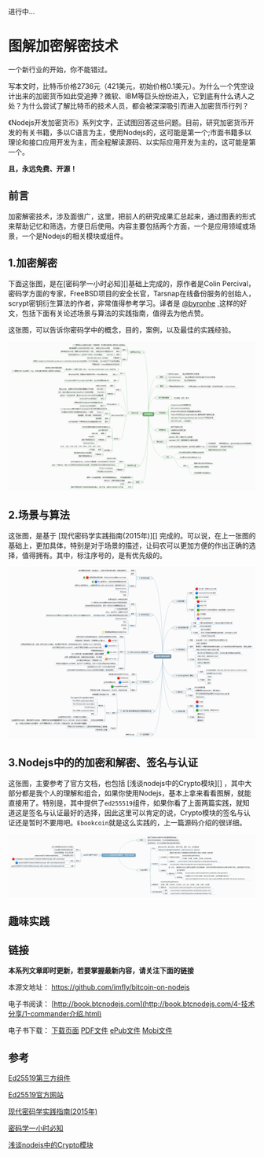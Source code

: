 进行中...

# 图解加密解密技术

一个新行业的开始，你不能错过。

写本文时，比特币价格2736元（421美元，初始价格0.1美元）。为什么一个凭空设计出来的加密货币如此受追捧？微软、IBM等巨头纷纷进入，它到底有什么诱人之处？为什么尝试了解比特币的技术人员，都会被深深吸引而进入加密货币行列？

《Nodejs开发加密货币》系列文字，正试图回答这些问题。目前，研究加密货币开发的有关书籍，多以C语言为主，使用Nodejs的，这可能是第一个;市面书籍多以理论和接口应用开发为主，而全程解读源码、以实际应用开发为主的，这可能是第一个。

**且，永远免费、开源！**

## 前言

加密解密技术，涉及面很广，这里，把前人的研究成果汇总起来，通过图表的形式来帮助记忆和筛选，方便日后使用。内容主要包括两个方面，一个是应用领域或场景，一个是Nodejs的相关模块或组件。


## 1.加密解密

下面这张图，是在[密码学一小时必知][]基础上完成的，原作者是Colin Percival，密码学方面的专家，FreeBSD项目的安全长官，Tarsnap在线备份服务的创始人，scrypt密钥衍生算法的作者，非常值得参考学习。译者是 [@byronhe][] ,这样的好文，包括下面有关论述场景与算法的实践指南，值得去为他点赞。

这张图，可以告诉你密码学中的概念，目的，案例，以及最佳的实践经验。

![加密解密.png][]

## 2.场景与算法

这张图，是基于 [现代密码学实践指南(2015年)][] 完成的。可以说，在上一张图的基础上，更加具体，特别是对于场景的描述，让码农可以更加方便的作出正确的选择，值得拥有。其中，标注序号的，是有优先级的。

![场景与算法选择.png][]

## 3.Nodejs中的的加密和解密、签名与认证

这张图，主要参考了官方文档，也包括 [浅谈nodejs中的Crypto模块][] ，其中大部分都是我个人的理解和组合，如果你使用Nodejs，基本上拿来看看图解，就能直接用了。特别是，其中提供了`ed255519`组件，如果你看了上面两篇实践，就知道这是签名与认证最好的选择，因此这里可以肯定的说，Crypto模块的签名与认证还是暂时不要用吧。`Ebookcoin`就是这么实践的，上一篇源码介绍的很详细。

![Nodejs中的的加密和解密、签名与认证.png][]

## 趣味实践



## 链接

**本系列文章即时更新，若要掌握最新内容，请关注下面的链接**

本源文地址： https://github.com/imfly/bitcoin-on-nodejs

电子书阅读： [http://book.btcnodejs.com](http://book.btcnodejs.com/4-技术分享/1-commander介绍.html)

电子书下载： [下载页面][] [PDF文件][] [ePub文件][] [Mobi文件][]

[PDF文件]: https://www.gitbook.com/download/pdf/book/imfly/bitcoin-on-nodejs
[ePub文件]: https://www.gitbook.com/download/epub/book/imfly/bitcoin-on-nodejs
[Mobi文件]: https://www.gitbook.com/download/mobi/book/imfly/bitcoin-on-nodejs
[下载页面]: https://www.gitbook.com/book/imfly/bitcoin-on-nodejs/details

## 参考

[Ed25519第三方组件](https://github.com/dazoe/ed25519)

[Ed25519官方网站](http://ed25519.cr.yp.to/)

[现代密码学实践指南(2015年)](http://blog.helong.info/blog/2015/06/05/modern-crypto/)

[密码学一小时必知](http://blog.helong.info/blog/2015/04/12/translate-Everything-you-need-to-know-about-cryptgraphy-in-1-hour/)

[浅谈nodejs中的Crypto模块](https://cnodejs.org/topic/504061d7fef591855112bab5)

[@byronhe]:https://github.com/byronhe

[加密解密.png]:../styles/images/naotu/加密解密.png
[场景与算法选择.png]:../styles/images/naotu/场景与算法选择.png
[Nodejs中的的加密和解密、签名与认证.png]:../styles/images/naotu/Nodejs中的的加密和解密、签名与认证.png
